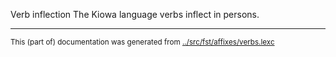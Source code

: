 Verb inflection
The Kiowa language verbs inflect in persons.













































* * *
<small>This (part of) documentation was generated from [../src/fst/affixes/verbs.lexc](http://github.com/giellalt/lang-kio/blob/main/../src/fst/affixes/verbs.lexc)</small>